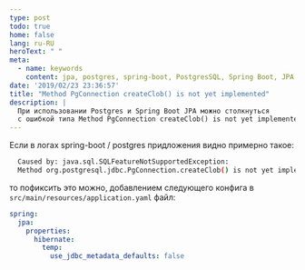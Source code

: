 ```yaml
---
type: post
todo: true
home: false
lang: ru-RU
heroText: " "
meta:
  - name: keywords
    content: jpa, postgres, spring-boot, PostgresSQL, Spring Boot, JPA
date: '2019/02/23 23:36:57'
title: "Method PgConnection createClob() is not yet implemented"
description: |
  При использовании Postgres и Spring Boot JPA можно столкнуться
  с ошибкой типа Method PgConnection createClob() is not yet implemented.
---
```


Если в логах spring-boot / postgres придложения видно примерно такое:

```bash
  Caused by: java.sql.SQLFeatureNotSupportedException: 
  Method org.postgresql.jdbc.PgConnection.createClob() is not yet implemented.
```

то пофиксить это можно, добавлением следующего конфига в `src/main/resources/application.yaml` файл:

```yaml
spring:
  jpa:
    properties:
      hibernate:
        temp:
          use_jdbc_metadata_defaults: false
```

<!--
;)
<MyHomeHeroFooter />
-->
